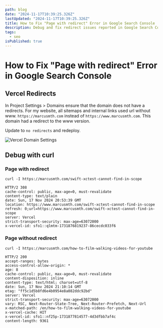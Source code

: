 ```yaml
---
path: blog
date: "2024-11-17T10:39:25.326Z"
lastUpdated: "2024-11-17T10:39:25.326Z"
title: How to Fix "Page with redirect" Error in Google Search Console
description: Debug and fix redirect issues reported in Google Search Console using curl
tags:
  - seo
isPublished: true
---
```


# How to Fix "Page with redirect" Error in Google Search Console

## Vercel Redirects

In Project Settings > Domains ensure that the domain does not have a redirects. For my website, all sitemaps and internal links used url without www. `https://marcusmth.com` instead of `https://www.marcusmth.com`. This domain had a redirect to the www version.

Update to `no redirects` and redeploy.

![Vercel Domain Settings](/images/vercel-domains-redirects.jpg)

## Debug with curl

### Page with redirect

`curl -I https://marcusmth.com/swift-xctest-cannot-find-in-scope`

```
HTTP/2 308
cache-control: public, max-age=0, must-revalidate
content-type: text/plain
date: Sun, 17 Nov 2024 20:53:39 GMT
location: https://www.marcusmth.com/swift-xctest-cannot-find-in-scope
refresh: 0;url=https://www.marcusmth.com/swift-xctest-cannot-find-in-scope
server: Vercel
strict-transport-security: max-age=63072000
x-vercel-id: sfo1::qlmtm-1731876819237-86cecdc033f6
```

### Page without redirect

`curl -I https://marcusmth.com/how-to-film-walking-videos-for-youtube`

```
HTTP/2 200
accept-ranges: bytes
access-control-allow-origin: *
age: 8
cache-control: public, max-age=0, must-revalidate
content-disposition: inline
content-type: text/html; charset=utf-8
date: Sun, 17 Nov 2024 21:10:14 GMT
etag: "ff5c1d5b8fd6e4b0954e8a082ddc92bd"
server: Vercel
strict-transport-security: max-age=63072000
vary: RSC, Next-Router-State-Tree, Next-Router-Prefetch, Next-Url
x-matched-path: /en/how-to-film-walking-videos-for-youtube
x-vercel-cache: HIT
x-vercel-id: sfo1::nf25p-1731877814577-4d3dfbb7af4c
content-length: 9361
```
